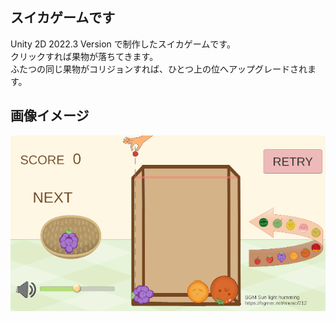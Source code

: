 ## スイカゲームです
Unity 2D 2022.3 Version で制作したスイカゲームです。  
クリックすれば果物が落ちてきます。  
ふたつの同じ果物がコリジョンすれば、ひとつ上の位へアップグレードされます。  

## 画像イメージ
![画面画像](doc/imgWatermelon.png)

 

